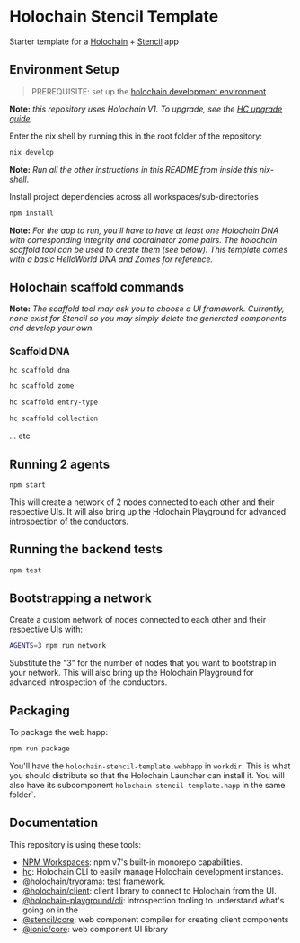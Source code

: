 # Holochain Stencil Template

Starter template for a [Holochain](https://developer.holochain.org) + [Stencil](https://stenciljs.com) app

## Environment Setup

> PREREQUISITE: set up the [holochain development environment](https://developer.holochain.org/docs/install/).

**Note:** _this repository uses Holochain V1. To upgrade, see the [HC upgrade guide](https://developer.holochain.org/get-started/upgrade-holochain/)_

Enter the nix shell by running this in the root folder of the repository:

```bash
nix develop
```

**Note:** _Run all the other instructions in this README from inside this nix-shell_.

Install project dependencies across all workspaces/sub-directories

```bash
npm install
```

**Note:** _For the app to run, you'll have to have at least one Holochain DNA with corresponding integrity and coordinator zome pairs. The holochain scaffold tool can be used to create them (see below). This template comes with a basic HelloWorld DNA and Zomes for reference._

## Holochain scaffold commands

**Note:** _The scaffold tool may ask you to choose a UI framework. Currently, none exist for Stencil so you may simply delete the generated components and develop your own._

### Scaffold DNA

```bash
hc scaffold dna
```

```bash
hc scaffold zome
```

```bash
hc scaffold entry-type
```

```bash
hc scaffold collection
```

... etc

## Running 2 agents

```bash
npm start
```

This will create a network of 2 nodes connected to each other and their respective UIs.
It will also bring up the Holochain Playground for advanced introspection of the conductors.

## Running the backend tests

```bash
npm test
```

## Bootstrapping a network

Create a custom network of nodes connected to each other and their respective UIs with:

```bash
AGENTS=3 npm run network
```

Substitute the "3" for the number of nodes that you want to bootstrap in your network.
This will also bring up the Holochain Playground for advanced introspection of the conductors.

## Packaging

To package the web happ:

```bash
npm run package
```

You'll have the `holochain-stencil-template.webhapp` in `workdir`. This is what you should distribute so that the Holochain Launcher can install it.
You will also have its subcomponent `holochain-stencil-template.happ` in the same folder`.

## Documentation

This repository is using these tools:

- [NPM Workspaces](https://docs.npmjs.com/cli/v7/using-npm/workspaces/): npm v7's built-in monorepo capabilities.
- [hc](https://github.com/holochain/holochain/tree/develop/crates/hc): Holochain CLI to easily manage Holochain development instances.
- [@holochain/tryorama](https://www.npmjs.com/package/@holochain/tryorama): test framework.
- [@holochain/client](https://www.npmjs.com/package/@holochain/client): client library to connect to Holochain from the UI.
- [@holochain-playground/cli](https://www.npmjs.com/package/@holochain-playground/cli): introspection tooling to understand what's going on in the
- [@stencil/core](https://www.npmjs.com/package/@stencil/core): web component compiler for creating client components
- [@ionic/core](https://www.npmjs.com/package/@ionic/core): web component UI library
